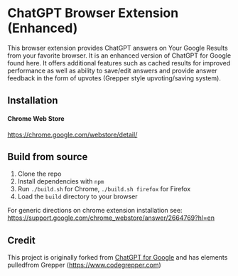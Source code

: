 # ChatGPT Browser Extension (Enhanced)

This browser extension provides ChatGPT answers on Your Google Results from your favorite browser. It is an enhanced version of ChatGPT for Google found here. It offers additional features such as cached results for improved performance as well as ability to save/edit answers and provide answer feedback in the form of upvotes (Grepper style upvoting/saving system).

## Installation

#### Chrome Web Store 

<https://chrome.google.com/webstore/detail/>

## Build from source

1. Clone the repo
2. Install dependencies with `npm`
3. Run `./build.sh` for Chrome, `./build.sh firefox` for Firefox
4. Load the `build` directory to your browser

For generic directions on chrome extension installation see: https://support.google.com/chrome_webstore/answer/2664769?hl=en 

## Credit

This project is originally forked from [ChatGPT for Google](https://github.com/wong2/chat-gpt-google-extension) and has elements pulledfrom Grepper (https://www.codegrepper.com)
